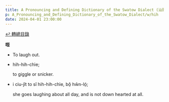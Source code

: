 ```yaml
---
title: A Pronouncing and Defining Dictionary of the Swatow Dialect (汕頭方言音義字典) / hih
p: A_Pronouncing_and_Defining_Dictionary_of_the_Swatow_Dialect/w/hih
date: 2024-04-01 23:00:00
---
```


[↩️ 轉總目錄](/A_Pronouncing_and_Defining_Dictionary_of_the_Swatow_Dialect)


**咥**
- To laugh out.

- hih-hih-chìe;

  to giggle or snicker.

- i ciu-jît to sĭ hih-hih-chìe, bô̤ hŵn-ló̤;

  she goes laughing about all day, and is not down hearted at all.